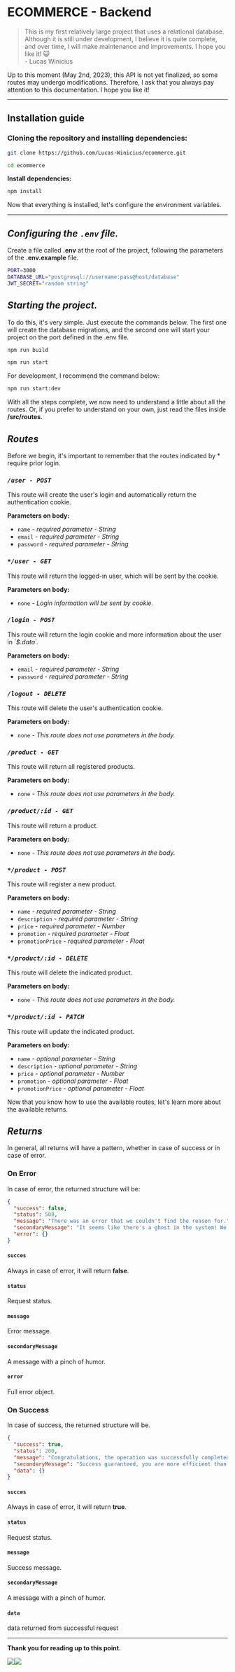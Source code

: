 # ECOMMERCE - Backend
>This is my first relatively large project that uses a relational database. Although it is still under development, I believe it is quite complete, and over time, I will make maintenance and improvements. I hope you like it! 😺 <br/>   - Lucas Winicius

Up to this moment (May 2nd, 2023), this API is not yet finalized, so some routes may undergo modifications. Therefore, I ask that you always pay attention to this documentation. I hope you like it!

<hr/>

## **Installation guide**

### Cloning the repository and installing dependencies:

```bash
git clone https://github.com/Lucas-Winicius/ecommerce.git
```

```bash
cd ecommerce
```

**Install dependencies:**

```bash
npm install
```
Now that everything is installed, let's configure the environment variables.
<hr/>

## *Configuring the `.env` file.*
Create a file called **.env** at the root of the project, following the parameters of the **.env.example** file.
```bash
PORT=3000
DATABASE_URL="postgresql://username:pass@host/database"
JWT_SECRET="random string"
```

## *Starting the project.*
To do this, it's very simple. Just execute the commands below. The first one will create the database migrations, and the second one will start your project on the port defined in the .env file.

```bash
npm run build
```

```bash
npm run start
```

For development, I recommend the command below:

```bash
npm run start:dev
```
With all the steps complete, we now need to understand a little about all the routes. Or, if you prefer to understand on your own, just read the files inside **/src/routes**.

## *Routes*
Before we begin, it's important to remember that the routes indicated by * require prior login.

### *`/user - POST`*
This route will create the user's login and automatically return the authentication cookie.

**Parameters on body:**
 - `name` - *required parameter - String*
 - `email` - *required parameter - String*
 - `password` - *required parameter - String*

### *`*/user - GET`*
This route will return the logged-in user, which will be sent by the cookie.

**Parameters on body:**
 - `none` - *Login information will be sent by cookie.*

### *`/login - POST`*
This route will return the login cookie and more information about the user in *`$.data´*.

**Parameters on body:**
 - `email` - *required parameter - String*
 - `password` - *required parameter - String*

### *`/logout - DELETE`*
This route will delete the user's authentication cookie.

**Parameters on body:**
 - `none` - *This route does not use parameters in the body.*

### *`/product - GET`*
This route will return all registered products.

**Parameters on body:**
 - `none` - *This route does not use parameters in the body.*

### *`/product/:id - GET`*
This route will return a product.

**Parameters on body:**
 - `none` - *This route does not use parameters in the body.*

### *`*/product - POST`*
This route will register a new product.

**Parameters on body:**
 - `name` - *required parameter - String*
 - `description` - *required parameter - String*
 - `price` - *required parameter - Number*
 - `promotion` - *required parameter - Float*
 - `promotionPrice` - *required parameter - Float*

### *`*/product/:id - DELETE`*
This route will delete the indicated product.

**Parameters on body:**
 - `none` - *This route does not use parameters in the body.*

### *`*/product/:id - PATCH`*
This route will update the indicated product.

**Parameters on body:**
 - `name` - *optional parameter - String*
 - `description` - *optional parameter - String*
 - `price` - *optional parameter - Number*
 - `promotion` - *optional parameter - Float*
 - `promotionPrice` - *optional parameter - Float*

Now that you know how to use the available routes, let's learn more about the available returns.

## *Returns*
In general, all returns will have a pattern, whether in case of success or in case of error.

### **On Error**
In case of error, the returned structure will be:

```json
{
  "success": false,
  "status": 500,
  "message": "There was an error that we couldn't find the reason for.",
  "secondaryMessage": "It seems like there's a ghost in the system! We tried to find the error, but it mysteriously vanished. We're working on exorcising it and solving the issue, please try again later.",
  "error": {}
}
```

#### **`succes`**
Always in case of error, it will return **false**.

#### **`status`**
Request status.

#### **`message`**
Error message.

#### **`secondaryMessage`**
A message with a pinch of humor.

#### **`error`**
Full error object.

### **On Success**
In case of success, the returned structure will be.

```json
{
  "success": true,
  "status": 200,
  "message": "Congratulations, the operation was successfully completed!",
  "secondaryMessage": "Success guaranteed, you are more efficient than a robotic vacuum cleaner! Congratulations on your achievement!",
  "data": {}
}
```
#### **`succes`**
Always in case of error, it will return **true**.

#### **`status`**
Request status.

#### **`message`**
Success message.

#### **`secondaryMessage`**
A message with a pinch of humor.

#### **`data`**
data returned from successful request

<hr/>

**Thank you for reading up to this point.**

<div style="display: flex;">
  <a href="https://www.linkedin.com/in/lucas-winicius-03571725a"><img src="https://img.shields.io/badge/LinkedIn-0077B5?style=for-the-badge&logo=linkedin&logoColor=white"></a>
  <a href="https://instagram.com/sr_pumpkin_"><img src="https://img.shields.io/badge/Instagram-E4405F?style=for-the-badge&logo=instagram&logoColor=white"></a>
</div>
